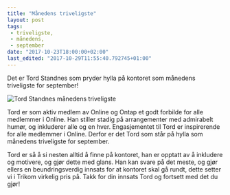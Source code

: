 ```yaml
---
title: "Månedens triveligste"
layout: post
tags: 
 - triveligste,
 - månedens,
 - september
date: "2017-10-23T18:00:00+02:00"
last_edited: "2017-10-29T11:55:40.792745+01:00"
---
```

Det er Tord Standnes som pryder hylla på kontoret som månedens triveligste for september!

![Tord Standnes månedens triveligste](https://online.ntnu.no/media/images/responsive/53e12680-36f2-4fe5-883b-e69551cb4511.jpeg)

Tord er som aktiv medlem av Online og Ontap et godt forbilde for alle medlemmer i Online. Han stiller stadig på arrangementer med admirabelt humør, og inkluderer alle og en hver. Engasjementet til Tord er inspirerende for alle medlemmer i Online. Derfor er det Tord som står på hylla som månedens triveligste for september.

Tord er så å si nesten alltid å finne på kontoret, han er opptatt av å inkludere og motivere, og gjør dette med glans. Han kan svare på det meste, og gjør ellers en beundringsverdig innsats for at kontoret skal gå rundt, dette setter vi i Trikom virkelig pris på. Takk for din innsats Tord og fortsett med det du gjør!
